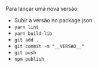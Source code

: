 Para lançar uma nova versão:

 * Subir a versão no package.json
 * `yarn lint`
 * `yarn build-lib`
 * `git add .`
 * `git commit -m "__VERSAO__"`
 * `git push`
 * `npm publish`


    